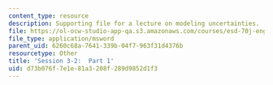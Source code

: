 ```yaml
---
content_type: resource
description: Supporting file for a lecture on modeling uncertainties.
file: https://ol-ocw-studio-app-qa.s3.amazonaws.com/courses/esd-70j-engineering-economy-module-fall-2009/d73b076f7e1e81a3208f289d9852d1f3_ESD70session3_2Part1.xls
file_type: application/msword
parent_uid: 6260c68a-7641-339b-04f7-963f31d4376b
resourcetype: Other
title: 'Session 3-2:  Part 1'
uid: d73b076f-7e1e-81a3-208f-289d9852d1f3
---
```

